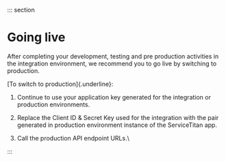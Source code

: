 <div>

::: section
<div>

<div>

</div>

<div>

<div>

# Going live

After completing your development, testing and pre production activities
in the integration environment, we recommend you to go live by switching
to production.

[To switch to production]{.underline}:

1.  Continue to use your application key generated for the integration
    or production environments.

2.  Replace the Client ID & Secret Key used for the integration with the
    pair generated in production environment instance of the
    ServiceTitan app. 

3.  Call the production API endpoint URLs.\

</div>

</div>

</div>
:::

</div>
